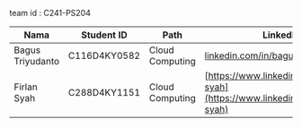 team id : C241-PS204

| Nama          | Student ID | Path              | LinkedIn                                      |
|---------------|------------|-------------------|-----------------------------------------------|
| Bagus Triyudanto    | C116D4KY0582  | Cloud Computing| [linkedin.com/in/bagus-triyudanto]([https://linkedin.com/in/janesmith](https://www.linkedin.com/in/bagus-triyudanto-83a92b2a6/)) |
| Firlan Syah    |  C288D4KY1151  | Cloud Computing| [https://www.linkedin.com/in/firlan-syah](https://www.linkedin.com/in/firlan-syah) |
